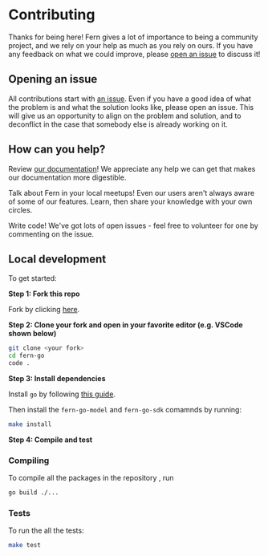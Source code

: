 # Contributing

Thanks for being here! Fern gives a lot of importance to being a community project, and we rely on
your help as much as you rely on ours. If you have any feedback on what we could improve, please
[open an issue](https://github.com/fern-api/fern-go/issues/new) to discuss it!

## Opening an issue

All contributions start with [an issue](https://github.com/fern-api/fern-go/issues/new). Even if you
have a good idea of what the problem is and what the solution looks like, please open an issue. This
will give us an opportunity to align on the problem and solution, and to deconflict in the case that
somebody else is already working on it.

## How can you help?

Review [our documentation](https://www.buildwithfern.com/docs?utm_source=github&utm_medium=readme&utm_campaign=fern-go&utm_content=contributing)! We appreciate any help we can get that makes our documentation more digestible.

Talk about Fern in your local meetups! Even our users aren't always aware of some of our features.
Learn, then share your knowledge with your own circles.

Write code! We've got lots of open issues - feel free to volunteer for one by commenting on the issue.

## Local development

To get started:

**Step 1: Fork this repo**

Fork by clicking [here](https://github.com/fern-api/fern-go/fork).

**Step 2: Clone your fork and open in your favorite editor (e.g. VSCode shown below)**

```sh
git clone <your fork>
cd fern-go
code .
```

**Step 3: Install dependencies**

Install `go` by following [this guide](https://go.dev/doc/install).

Then install the `fern-go-model` and `fern-go-sdk` comamnds by running:

```sh
make install
```

**Step 4: Compile and test**

### Compiling

To compile all the packages in the repository , run

```sh
go build ./...
```

### Tests

To run the all the tests:

```sh
make test
```

